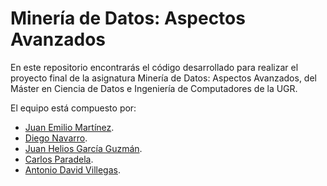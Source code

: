# Minería de Datos: Aspectos Avanzados

En este repositorio encontrarás el código desarrollado para realizar el proyecto final de la asignatura Minería de Datos: Aspectos Avanzados, del Máster en Ciencia de Datos e Ingeniería de Computadores de la UGR.

El equipo está compuesto por:

- [Juan Emilio Martínez](https://github.com/Juane99).
- [Diego Navarro](https://github.com/DiegoNavaca).
- [Juan Helios García Guzmán](https://github.com/juanheliosg).
- [Carlos Paradela](https://github.com/cparadela).
- [Antonio David Villegas](https://github.com/advy99).

